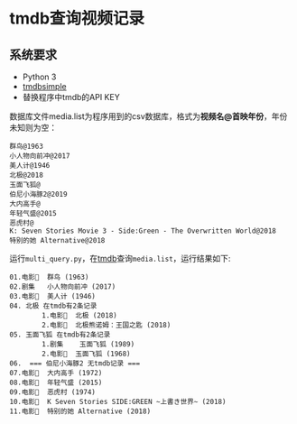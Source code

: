 # tmdb查询视频记录

## 系统要求

 - Python 3
 - [tmdbsimple](https://github.com/celiao/tmdbsimple)
 - 替换程序中tmdb的API KEY


数据库文件media.list为程序用到的csv数据库，格式为**视频名@首映年份**，年份未知则为空：

```
群鸟@1963
小人物向前冲@2017
美人计@1946
北极@2018
玉面飞狐@
伯尼小海豚2@2019
大内高手@
年轻气盛@2015
恶虎村@
K: Seven Stories Movie 3 - Side:Green - The Overwritten World@2018
特别的她 Alternative@2018
```

运行`multi_query.py`，在[tmdb](https://www.themoviedb.org/)查询`media.list`，运行结果如下:


```
01.电影🎥	群鸟 (1963)
02.剧集  	小人物向前冲 (2017)
03.电影🎥	美人计 (1946)
04.	北极 在tmdb有2条记录
		1.电影🎥  北极 (2018)
		2.电影🎥  北极熊诺姆：王国之匙 (2018)
05.	玉面飞狐 在tmdb有2条记录
		1.剧集    玉面飞狐 (1989)
		2.电影🎥  玉面飞狐 (1968)
06.	 === 伯尼小海豚2 无tmdb记录 ===
07.电影🎥	大内高手 (1972)
08.电影🎥	年轻气盛 (2015)
09.电影🎥	恶虎村 (1974)
10.电影🎥	K Seven Stories SIDE:GREEN ~上書き世界~ (2018)
11.电影🎥	特别的她 Alternative (2018)
```

